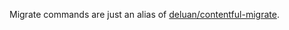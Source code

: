 Migrate commands are just an alias of [deluan/contentful-migrate](https://github.com/deluan/contentful-migrate).